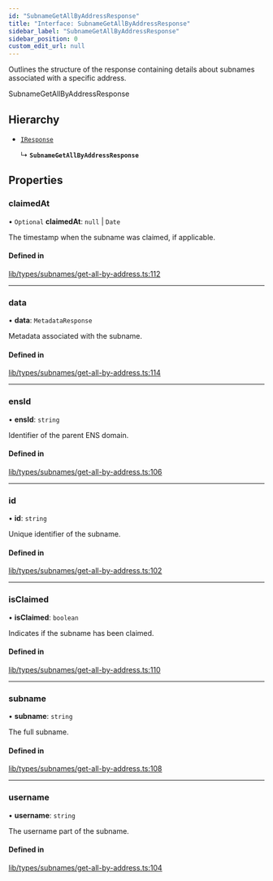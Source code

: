 ```yaml
---
id: "SubnameGetAllByAddressResponse"
title: "Interface: SubnameGetAllByAddressResponse"
sidebar_label: "SubnameGetAllByAddressResponse"
sidebar_position: 0
custom_edit_url: null
---
```


Outlines the structure of the response containing details about subnames associated with a specific address.

 SubnameGetAllByAddressResponse

## Hierarchy

- [`IResponse`](IResponse.md)

  ↳ **`SubnameGetAllByAddressResponse`**

## Properties

### claimedAt

• `Optional` **claimedAt**: ``null`` \| `Date`

The timestamp when the subname was claimed, if applicable.

#### Defined in

[lib/types/subnames/get-all-by-address.ts:112](https://github.com/JustaName-id/JustaName-sdk/blob/0b5bd45/packages/@justaname.id/sdk/src/lib/types/subnames/get-all-by-address.ts#L112)

___

### data

• **data**: `MetadataResponse`

Metadata associated with the subname.

#### Defined in

[lib/types/subnames/get-all-by-address.ts:114](https://github.com/JustaName-id/JustaName-sdk/blob/0b5bd45/packages/@justaname.id/sdk/src/lib/types/subnames/get-all-by-address.ts#L114)

___

### ensId

• **ensId**: `string`

Identifier of the parent ENS domain.

#### Defined in

[lib/types/subnames/get-all-by-address.ts:106](https://github.com/JustaName-id/JustaName-sdk/blob/0b5bd45/packages/@justaname.id/sdk/src/lib/types/subnames/get-all-by-address.ts#L106)

___

### id

• **id**: `string`

Unique identifier of the subname.

#### Defined in

[lib/types/subnames/get-all-by-address.ts:102](https://github.com/JustaName-id/JustaName-sdk/blob/0b5bd45/packages/@justaname.id/sdk/src/lib/types/subnames/get-all-by-address.ts#L102)

___

### isClaimed

• **isClaimed**: `boolean`

Indicates if the subname has been claimed.

#### Defined in

[lib/types/subnames/get-all-by-address.ts:110](https://github.com/JustaName-id/JustaName-sdk/blob/0b5bd45/packages/@justaname.id/sdk/src/lib/types/subnames/get-all-by-address.ts#L110)

___

### subname

• **subname**: `string`

The full subname.

#### Defined in

[lib/types/subnames/get-all-by-address.ts:108](https://github.com/JustaName-id/JustaName-sdk/blob/0b5bd45/packages/@justaname.id/sdk/src/lib/types/subnames/get-all-by-address.ts#L108)

___

### username

• **username**: `string`

The username part of the subname.

#### Defined in

[lib/types/subnames/get-all-by-address.ts:104](https://github.com/JustaName-id/JustaName-sdk/blob/0b5bd45/packages/@justaname.id/sdk/src/lib/types/subnames/get-all-by-address.ts#L104)
